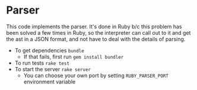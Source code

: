 Parser
======

This code implements the parser. It's done in Ruby b/c this problem has been solved a few times in Ruby,
so the interpreter can call out to it and get the ast in a JSON format, and not have to deal with the
details of parsing.

* To get dependencies `bundle`
  * If that fails, first run `gem install bundler`
* To run tests `rake test`
* To start the server `rake server`
  * You can choose your own port by setting `RUBY_PARSER_PORT` environment variable
